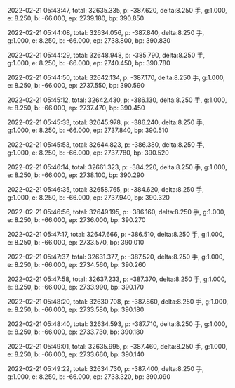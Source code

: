 2022-02-21 05:43:47, total: 32635.335, p: -387.620, delta:8.250 手, g:1.000, e: 8.250, b: -66.000, ep: 2739.180, bp: 390.850

2022-02-21 05:44:08, total: 32634.056, p: -387.840, delta:8.250 手, g:1.000, e: 8.250, b: -66.000, ep: 2738.800, bp: 390.830

2022-02-21 05:44:29, total: 32648.948, p: -385.790, delta:8.250 手, g:1.000, e: 8.250, b: -66.000, ep: 2740.450, bp: 390.780

2022-02-21 05:44:50, total: 32642.134, p: -387.170, delta:8.250 手, g:1.000, e: 8.250, b: -66.000, ep: 2737.550, bp: 390.590

2022-02-21 05:45:12, total: 32642.430, p: -386.130, delta:8.250 手, g:1.000, e: 8.250, b: -66.000, ep: 2737.470, bp: 390.450

2022-02-21 05:45:33, total: 32645.978, p: -386.240, delta:8.250 手, g:1.000, e: 8.250, b: -66.000, ep: 2737.840, bp: 390.510

2022-02-21 05:45:53, total: 32644.823, p: -386.380, delta:8.250 手, g:1.000, e: 8.250, b: -66.000, ep: 2737.780, bp: 390.520

2022-02-21 05:46:14, total: 32661.323, p: -384.220, delta:8.250 手, g:1.000, e: 8.250, b: -66.000, ep: 2738.100, bp: 390.290

2022-02-21 05:46:35, total: 32658.765, p: -384.620, delta:8.250 手, g:1.000, e: 8.250, b: -66.000, ep: 2737.940, bp: 390.320

2022-02-21 05:46:56, total: 32649.195, p: -386.160, delta:8.250 手, g:1.000, e: 8.250, b: -66.000, ep: 2736.000, bp: 390.270

2022-02-21 05:47:17, total: 32647.666, p: -386.510, delta:8.250 手, g:1.000, e: 8.250, b: -66.000, ep: 2733.570, bp: 390.010

2022-02-21 05:47:37, total: 32631.377, p: -387.520, delta:8.250 手, g:1.000, e: 8.250, b: -66.000, ep: 2734.560, bp: 390.260

2022-02-21 05:47:58, total: 32637.233, p: -387.370, delta:8.250 手, g:1.000, e: 8.250, b: -66.000, ep: 2733.990, bp: 390.170

2022-02-21 05:48:20, total: 32630.708, p: -387.860, delta:8.250 手, g:1.000, e: 8.250, b: -66.000, ep: 2733.580, bp: 390.180

2022-02-21 05:48:40, total: 32634.593, p: -387.710, delta:8.250 手, g:1.000, e: 8.250, b: -66.000, ep: 2733.730, bp: 390.180

2022-02-21 05:49:01, total: 32635.995, p: -387.460, delta:8.250 手, g:1.000, e: 8.250, b: -66.000, ep: 2733.660, bp: 390.140

2022-02-21 05:49:22, total: 32634.730, p: -387.400, delta:8.250 手, g:1.000, e: 8.250, b: -66.000, ep: 2733.320, bp: 390.090